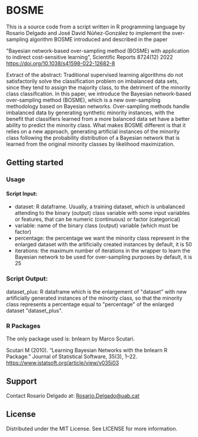 # BOSME
This is a source code from a script written in R programming language by Rosario Delgado and José David Núñez-González 
to implement the over-sampling algorithm BOSME introduced and described in the paper 

"Bayesian network-based over-sampling method (BOSME) with application to indirect cost-sensitive learning", Scientific Reports 8724(12) 2022
https://doi.org/10.1038/s41598-022-12682-8

Extract of the abstract:
Traditional supervised learning algorithms do not satisfactorily solve the classification problem on imbalanced data sets, 
since they tend to assign the majority class, to the detriment of the minority class classification. In this paper, 
we introduce the Bayesian network-based over-sampling method (BOSME), which is a new over-sampling methodology based on Bayesian networks. 
Over-sampling methods handle imbalanced data by generating synthetic minority instances, with the benefit that classifiers learned 
from a more balanced data set have a better ability to predict the minority class. What makes BOSME different is that it relies on a new approach, 
generating artificial instances of the minority class following the probability distribution of a Bayesian network that is learned 
from the original minority classes by likelihood maximization. 

## Getting started
### Usage 
#### Script Input: 
- dataset: R dataframe. Usually, a training dataset, which is unbalanced attending to the binary (output) class variable
           with some input variables or features, that can be numeric (continuous) or factor (categorical)
- variable: name of the binary class (output) variable (which must be factor)
- percentage: the percentage we want the minority class represent in the enlarged dataset with the artificially created instances
              by default, it is 50
- iterations: the maximum number of iterations in the wrapper to learn the Bayesian network to be used for over-sampling purposes
              by default, it is 25  

### Script Output:  
dataset_plus: R dataframe which is the enlargement of "dataset" with new artificially generated instances of the minority class, 
              so that the minority class represents a percentage equal to "percentage" of the enlarged dataset "dataset_plus".

### R Packages
The only package used is: bnlearn by Marco Scutari.

Scutari M (2010). “Learning Bayesian Networks with the bnlearn R Package.” Journal of Statistical Software, 35(3), 1–22.
https://www.jstatsoft.org/article/view/v035i03

## Support
Contact Rosario Delgado at: Rosario.Delgado@uab.cat

## License
Distributed under the MIT License. See LICENSE for more information.
